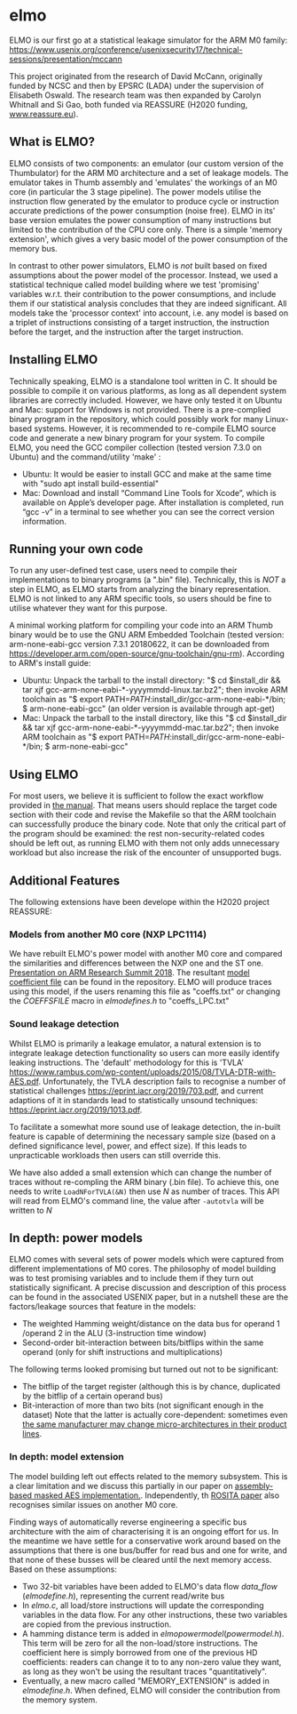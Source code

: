 # elmo

ELMO is our first go at a statistical leakage simulator for the ARM M0 family: https://www.usenix.org/conference/usenixsecurity17/technical-sessions/presentation/mccann

This project originated from the research of David McCann, originally funded by NCSC and then by EPSRC (LADA) under the supervision of Elisabeth Oswald. The research team was then expanded by Carolyn Whitnall and Si Gao, both funded via REASSURE (H2020 funding, www.reassure.eu). 

## What is ELMO?
ELMO consists of two components: an emulator (our custom version of the Thumbulator) for the ARM M0 architecture and a set of leakage models. The emulator takes in Thumb assembly and 'emulates' the workings of an M0 core (in particular the 3 stage pipeline). The power models utilise the instruction flow generated by the emulator to produce cycle or instruction accurate predictions of the power consumption (noise free). ELMO in its' base version emulates the power consumption of many instructions but limited to the contribution of the CPU core only. There is a simple 'memory extension', which gives a very basic model of the power consumption of the memory bus. 

In contrast to other power simulators, ELMO is *not* built based on fixed assumptions about the power model of the processor. Instead, we used a statistical technique called model building where we test 'promising' variables w.r.t. their contribution to the power consumptions, and include them if our statistical analysis concludes that they are indeed significant. All models take the 'processor context' into account, i.e. any model is based on a triplet of instructions consisting of a target instruction, the instruction before the target, and the instruction after the target instruction. 

## Installing ELMO
Technically speaking, ELMO is a standalone tool written in C. It should be possible to compile it on various platforms, as long as all dependent system libraries are correctly included. However, we have only tested it on Ubuntu and Mac: support for Windows is not provided. There is a pre-complied binary program in the repository, which could possibly work for many Linux-based systems. However, it is recommended to re-compile ELMO source code and generate a new binary program for your system. To compile ELMO, you need the GCC compiler collection (tested version 7.3.0 on Ubuntu) and the command/utility 'make' :
- Ubuntu: It would be easier to install GCC and make at the same time with "sudo apt install build-essential"
- Mac: Download and install “Command Line Tools for Xcode”, which is available on Apple’s developer page. After installation is completed, run “gcc -v” in a terminal to see whether you can see the correct version information.

## Running your own code 
To run any user-defined test case, users need to compile their implementations to binary programs (a ".bin" file).  Technically, this is *NOT* a step in ELMO, as ELMO starts from analyzing the binary representation. ELMO is not linked to any ARM specific tools, so users should be fine to utilise whatever they want for this purpose. 

A minimal working platform for compiling your code into an ARM Thumb binary would be to use the GNU ARM Embedded Toolchain (tested version: arm-none-eabi-gcc version 7.3.1 20180622, it can be downloaded from https://developer.arm.com/open-source/gnu-toolchain/gnu-rm). 
According to ARM's install guide:
- Ubuntu: Unpack the tarball to the install directory: "$ cd $install_dir && tar xjf gcc-arm-none-eabi-*-yyyymmdd-linux.tar.bz2"; then invoke ARM toolchain as "$ export PATH=$PATH:$install_dir/gcc-arm-none-eabi-*/bin; $ arm-none-eabi-gcc" (an older version is available through apt-get)
- Mac: Unpack the tarball to the install directory, like this "$ cd $install_dir && tar xjf gcc-arm-none-eabi-*-yyyymmdd-mac.tar.bz2"; then invoke ARM toolchain as "$ export PATH=$PATH:$install_dir/gcc-arm-none-eabi-*/bin; $ arm-none-eabi-gcc"

## Using ELMO
For most users, we believe it is sufficient to follow the exact workflow provided in [the manual](ELMODocumentation.pdf). That means users should replace the target code section with their code and revise the Makefile so that the ARM toolchain can successfully produce the binary code. Note that only the critical part of the program should be examined: the rest non-security-related codes should be left out, as running ELMO with them not only adds unnecessary workload but also increase the risk of the encounter of unsupported bugs.

## Additional Features
The following extensions have been develope within the H2020 project REASSURE: 

### Models from another M0 core (NXP LPC1114)
We have rebuilt ELMO's power model with another M0 core and compared the similarities and differences between the NXP one and the ST one. [Presentation on ARM Research Summit 2018](Modeling_M0_leakage_generically.pdf). The resultant [model coefficient file](coeffs_LPC.txt) can be found in the repository. ELMO will produce traces using this model, if the users renaming this file as "coeffs.txt" or changing the *COEFFSFILE* macro in *elmodefines.h* to  "coeffs_LPC.txt"

### Sound leakage detection 
Whilst ELMO is primarily a leakage emulator, a natural extension is to integrate leakage detection functionality so users can more easily identify leaking instructions. The 'default' methodology for this is 'TVLA' https://www.rambus.com/wp-content/uploads/2015/08/TVLA-DTR-with-AES.pdf. Unfortunately, the TVLA description fails to recognise a number of statistical challenges https://eprint.iacr.org/2019/703.pdf, and current adaptions of it in standards lead to statistically unsound techniques: https://eprint.iacr.org/2019/1013.pdf.

To facilitate a somewhat more sound use of leakage detection, the in-built feature is capable of determining the necessary sample size (based on a defined significance level, power, and effect size). If this leads to unpracticable workloads then users can still override this. 

We have also added a small extension which can change the number of traces without re-compling the ARM binary (.bin file). To achieve this, one needs to write
`LoadNForTVLA(&N)`
then use *N* as number of traces. This API will read from ELMO's command line, the value after
`-autotvla`
will be written to *N*

## In depth: power models
ELMO comes with several sets of power models which were captured from different implementations of M0 cores. The philosophy of model building was to test promising variables and to include them if they turn out statistically significant. A precise discussion and description of this process can be found in the associated USENIX paper, but in a nutshell these are the factors/leakage sources that feature in the models: 

- The weighted Hamming weight/distance on the data bus for operand  1 /operand 2 in the ALU (3-instruction time window)
- Second-order bit-interaction between bits/bitflips within the same operand (only for shift instructions and multiplications)

The following terms looked promising but turned out not to be significant: 

- The bitflip of the target register (although this is by chance, duplicated by the bitflip of a certain operand bus)
- Bit-interaction of more than two bits (not significant enough in the dataset)
Note that the latter is actually core-dependent: sometimes even [the same manufacturer may change micro-architectures in their product lines](https://github.com/sca-research/ShareSlicing_AES).


### In depth: model extension
The model building left out effects related to the memory subsystem. This is a clear limitation and we discuss this partially in  our paper on [assembly-based masked AES implementation.](https://github.com/sca-research/ASM_MaskedAES). Independently, th [ROSITA paper](https://arxiv.org/pdf/1912.05183v1.pdf) also recognises similar issues on another M0 core.

Finding ways of automatically reverse engineering a specific bus architecture with the aim of characterising it is an ongoing effort for us. In the meantime we have settle for a conservative work around based on the assumptions that there is one bus/buffer for read bus and one for write, and that none of these busses will be cleared until the next memory access. Based on these assumptions: 
- Two 32-bit variables have been added to ELMO's data flow *data_flow* (*elmodefine.h*), representing the current read/write bus
- In *elmo.c*, all load/store instructions will update the corresponding variables in the data flow. For any other instructions, these two variables are copied from the previous instruction.
- A hamming distance term is added in  *elmopowermodel*(*powermodel.h*). This term will be zero for all the non-load/store instructions. The coefficient here is simply borrowed from one of the previous HD coefficients: readers can change it to to any non-zero value they want, as long as they won't be using the resultant traces "quantitatively".
- Eventually, a new macro called "MEMORY_EXTENSION" is added in *elmodefine.h*. When defined, ELMO will consider the contribution from the memory system.



